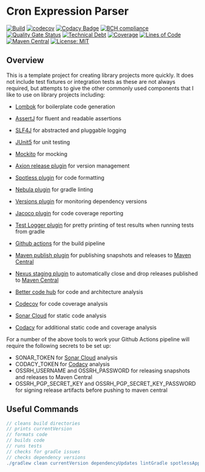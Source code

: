 # Cron Expression Parser

[![Build](https://github.com/michaelruocco/cron-expression-parser-java/workflows/pipeline/badge.svg)](https://github.com/michaelruocco/cron-expression-parser-java/actions)
[![codecov](https://codecov.io/gh/michaelruocco/cron-expression-parser-java/branch/master/graph/badge.svg?token=FWDNP534O7)](https://codecov.io/gh/michaelruocco/cron-expression-parser-java)
[![Codacy Badge](https://app.codacy.com/project/badge/Grade/272889cf707b4dcb90bf451392530794)](https://www.codacy.com/gh/michaelruocco/cron-expression-parser-java/dashboard?utm_source=github.com&amp;utm_medium=referral&amp;utm_content=michaelruocco/cron-expression-parser-java&amp;utm_campaign=Badge_Grade)
[![BCH compliance](https://bettercodehub.com/edge/badge/michaelruocco/cron-expression-parser-java?branch=master)](https://bettercodehub.com/)
[![Quality Gate Status](https://sonarcloud.io/api/project_badges/measure?project=michaelruocco_cron-expression-parser-java&metric=alert_status)](https://sonarcloud.io/dashboard?id=michaelruocco_cron-expression-parser-java)
[![Technical Debt](https://sonarcloud.io/api/project_badges/measure?project=michaelruocco_cron-expression-parser-java&metric=sqale_index)](https://sonarcloud.io/dashboard?id=michaelruocco_cron-expression-parser-java)
[![Coverage](https://sonarcloud.io/api/project_badges/measure?project=michaelruocco_cron-expression-parser-java&metric=coverage)](https://sonarcloud.io/dashboard?id=michaelruocco_cron-expression-parser-java)
[![Lines of Code](https://sonarcloud.io/api/project_badges/measure?project=michaelruocco_cron-expression-parser-java&metric=ncloc)](https://sonarcloud.io/dashboard?id=michaelruocco_cron-expression-parser-java)
[![Maven Central](https://img.shields.io/maven-central/v/com.github.michaelruocco/cron-expression-parser-java.svg?label=Maven%20Central)](https://search.maven.org/search?q=g:%22com.github.michaelruocco%22%20AND%20a:%22cron-expression-parser-java%22)
[![License: MIT](https://img.shields.io/badge/License-MIT-yellow.svg)](https://opensource.org/licenses/MIT)

## Overview

This is a template project for creating library projects more quickly. It does not include test
fixtures or integration tests as these are not always required, but attempts to give the other
commonly used components that I like to use on library projects including:

*   [Lombok](https://projectlombok.org/) for boilerplate code generation

*   [AssertJ](https://joel-costigliola.github.io/assertj/) for fluent and readable assertions

*   [SLF4J](http://www.slf4j.org/) for abstracted and pluggable logging

*   [JUnit5](https://junit.org/junit5/) for unit testing

*   [Mockito](https://site.mockito.org/) for mocking

*   [Axion release plugin](https://github.com/allegro/axion-release-plugin) for version management

*   [Spotless plugin](https://github.com/diffplug/spotless/tree/main/plugin-gradle) for code formatting

*   [Nebula plugin](https://github.com/nebula-plugins/gradle-lint-plugin) for gradle linting

*   [Versions plugin](https://github.com/ben-manes/gradle-versions-plugin) for monitoring dependency versions

*   [Jacoco plugin](https://docs.gradle.org/current/userguide/jacoco_plugin.html) for code coverage reporting

*   [Test Logger plugin](https://plugins.gradle.org/plugin/com.adarshr.test-logger) for pretty printing of test
    results when running tests from gradle
    
*   [Github actions](https://github.com/actions) for the build pipeline

*   [Maven publish plugin](https://docs.gradle.org/current/userguide/publishing_maven.html) for publishing snapshots
    and releases to [Maven Central](https://search.maven.org/)
    
*   [Nexus staging plugin](https://github.com/Codearte/gradle-nexus-staging-plugin) to automatically close and drop
    releases published to [Maven Central](https://search.maven.org/)

*   [Better code hub](https://bettercodehub.com/) for code and architecture analysis

*   [Codecov](https://codecov.io/) for code coverage analysis

*   [Sonar Cloud](https://sonarcloud.io/) for static code analysis 

*   [Codacy](https://www.codacy.com/) for additional static code and coverage analysis

For a number of the above tools to work your Github Actions pipeline will require the
following secrets to be set up:

*   SONAR_TOKEN for [Sonar Cloud](https://sonarcloud.io/) analysis
*   CODACY_TOKEN for [Codacy](https://www.codacy.com/) analysis
*   OSSRH_USERNAME and OSSRH_PASSWORD for releasing snapshots and releases to Maven Central
*   OSSRH_PGP_SECRET_KEY and OSSRH_PGP_SECRET_KEY_PASSWORD for signing release artifacts before pushing to maven central

## Useful Commands

```gradle
// cleans build directories
// prints currentVersion
// formats code
// builds code
// runs tests
// checks for gradle issues
// checks dependency versions
./gradlew clean currentVersion dependencyUpdates lintGradle spotlessApply build
```